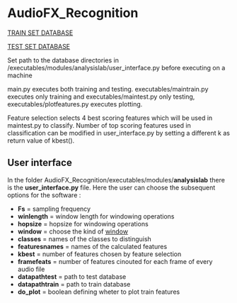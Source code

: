 # AudioFX_Recognition

[TRAIN SET DATABASE](https://drive.google.com/open?id=1O-mknCcecjtjRaeVAByxE91e5WFRzXLq)

[TEST SET DATABASE](https://drive.google.com/open?id=1jKyQA0UR4X2FsTq4ugXZaM8vCet6dPoG)

Set path to the database directories in /executables/modules/analysislab/user_interface.py before executing on a machine

main.py executes both training and testing. executables/maintrain.py executes only training and executables/maintest.py only testing, executables/plotfeatures.py executes plotting.

Feature selection selects 4 best scoring features which will be used in maintest.py to classify. Number of top scoring features used in classification can be modified in user_interface.py by setting a different k as return value of kbest().

## User interface 

In the folder AudioFX_Recognition/executables/modules/**analysislab** there is the **user_interface.py** file.
Here the user can choose the subsequent options for the software :

- **Fs** = sampling frequency
- **winlength** = window length for windowing operations
- **hopsize** = hopsize for windowing operations
- **window** = choose the kind of [window](https://docs.scipy.org/doc/scipy/reference/generated/scipy.signal.get_window.html)
- **classes** = names of the classes to distinguish 
- **featuresnames** = names of the calculated features
- **kbest** = number of features chosen by feature selection
- **framefeats** = number of features cinouted for each frame of every audio file
- **datapathtest** = path to test database
- **datapathtrain** = path to train database
- **do_plot**  = boolean defining wheter to plot train features

